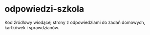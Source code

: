 # odpowiedzi-szkola
 Kod źródłowy wiodącej strony z odpowiedziami do zadań domowych, kartkówek i sprawdzianów.
